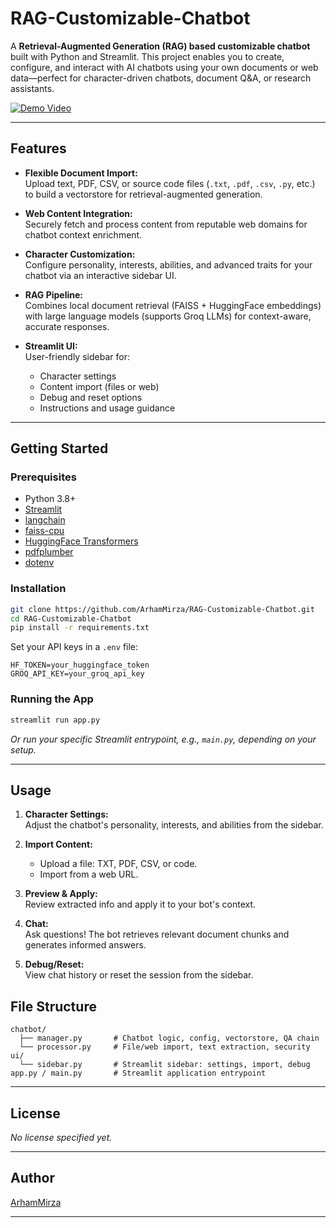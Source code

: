 # RAG-Customizable-Chatbot

A **Retrieval-Augmented Generation (RAG) based customizable chatbot** built with Python and Streamlit. This project enables you to create, configure, and interact with AI chatbots using your own documents or web data—perfect for character-driven chatbots, document Q&A, or research assistants.

[![Demo Video](https://img.youtube.com/vi/HbY8R6-jsx8/0.jpg)](https://youtu.be/HbY8R6-jsx8)


---

## Features

- **Flexible Document Import:**  
  Upload text, PDF, CSV, or source code files (`.txt`, `.pdf`, `.csv`, `.py`, etc.) to build a vectorstore for retrieval-augmented generation.

- **Web Content Integration:**  
  Securely fetch and process content from reputable web domains for chatbot context enrichment.

- **Character Customization:**  
  Configure personality, interests, abilities, and advanced traits for your chatbot via an interactive sidebar UI.

- **RAG Pipeline:**  
  Combines local document retrieval (FAISS + HuggingFace embeddings) with large language models (supports Groq LLMs) for context-aware, accurate responses.

- **Streamlit UI:**  
  User-friendly sidebar for:
    - Character settings
    - Content import (files or web)
    - Debug and reset options
    - Instructions and usage guidance

---

## Getting Started

### Prerequisites

- Python 3.8+
- [Streamlit](https://streamlit.io/)
- [langchain](https://python.langchain.com/)
- [faiss-cpu](https://github.com/facebookresearch/faiss)
- [HuggingFace Transformers](https://huggingface.co/docs/transformers/index)
- [pdfplumber](https://github.com/jsvine/pdfplumber)
- [dotenv](https://pypi.org/project/python-dotenv/)

### Installation

```bash
git clone https://github.com/ArhamMirza/RAG-Customizable-Chatbot.git
cd RAG-Customizable-Chatbot
pip install -r requirements.txt
```

Set your API keys in a `.env` file:

```
HF_TOKEN=your_huggingface_token
GROQ_API_KEY=your_groq_api_key
```

### Running the App

```bash
streamlit run app.py
```
*Or run your specific Streamlit entrypoint, e.g., `main.py`, depending on your setup.*

---

## Usage

1. **Character Settings:**  
   Adjust the chatbot's personality, interests, and abilities from the sidebar.

2. **Import Content:**  
   - Upload a file: TXT, PDF, CSV, or code.
   - Import from a web URL.

3. **Preview & Apply:**  
   Review extracted info and apply it to your bot's context.

4. **Chat:**  
   Ask questions! The bot retrieves relevant document chunks and generates informed answers.

5. **Debug/Reset:**  
   View chat history or reset the session from the sidebar.

## File Structure

```
chatbot/
  ├── manager.py       # Chatbot logic, config, vectorstore, QA chain
  └── processor.py     # File/web import, text extraction, security
ui/
  └── sidebar.py       # Streamlit sidebar: settings, import, debug
app.py / main.py       # Streamlit application entrypoint
```

---

## License

*No license specified yet.*

---

## Author

[ArhamMirza](https://github.com/ArhamMirza)

---
